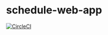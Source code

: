 # schedule-web-app

[![CircleCI](https://dl.circleci.com/status-badge/img/gh/ma-chin-365ho/schedule-web-app/tree/main.svg?style=svg)](https://dl.circleci.com/status-badge/redirect/gh/ma-chin-365ho/schedule-web-app/tree/main)
